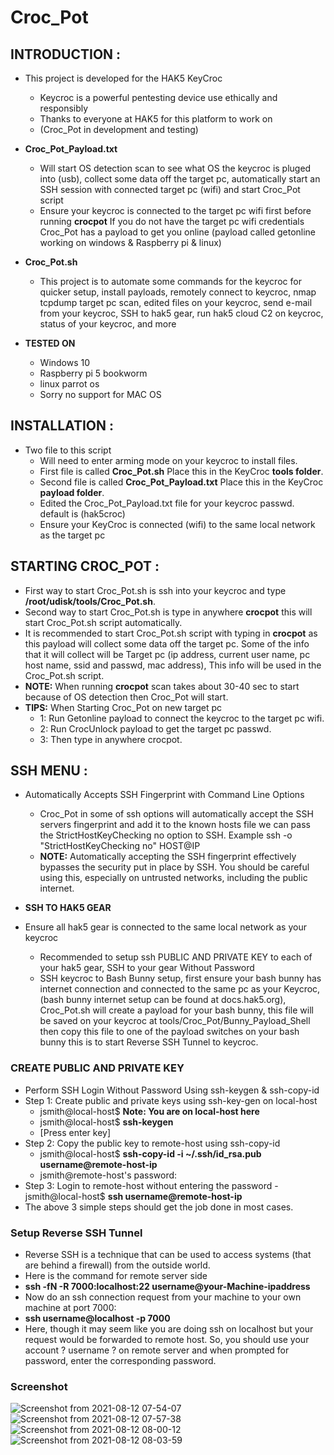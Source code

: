 # Croc_Pot

## INTRODUCTION :
* This project is developed for the HAK5 KeyCroc 
  - Keycroc is a powerful pentesting device use ethically and responsibly
  - Thanks to everyone at HAK5 for this platform to work on
  - (Croc_Pot in development and testing)

* **Croc_Pot_Payload.txt**
  - Will start OS detection scan to see what OS the keycroc is pluged into (usb), collect some data off the target pc, automatically start an SSH session with connected target pc (wifi) and start Croc_Pot script
  - Ensure your keycroc is connected to the target pc wifi first before running **crocpot** If you do not have the target pc wifi credentials Croc_Pot has a payload to get you online (payload called getonline working on windows & Raspberry pi & linux)

* **Croc_Pot.sh**
  - This project is to automate some commands for the keycroc for quicker setup, install payloads, remotely connect to keycroc, nmap tcpdump target pc scan, edited files on your keycroc, send e-mail from your keycroc, SSH to hak5 gear, run hak5 cloud C2 on keycroc, status of your keycroc, and more 

* **TESTED ON**
  - Windows 10
  - Raspberry pi 5 bookworm
  - linux parrot os
  - Sorry no support for MAC OS

## INSTALLATION :

* Two file to this script
  - Will need to enter arming mode on your keycroc to install files.
  - First file is called **Croc_Pot.sh** Place this in the KeyCroc **tools folder**.
  - Second file is called **Croc_Pot_Payload.txt** Place this in the KeyCroc **payload folder**.
  - Edited the Croc_Pot_Payload.txt file for your keycroc passwd. default is (hak5croc)
  - Ensure your KeyCroc is connected (wifi) to the same local network as the target pc

## STARTING CROC_POT :

  - First way to start Croc_Pot.sh is ssh into your keycroc and type **/root/udisk/tools/Croc_Pot.sh**.
  - Second way to start Croc_Pot.sh is type in anywhere **crocpot** this will start Croc_Pot.sh script automatically.
  - It is recommended to start Croc_Pot.sh script with typing in **crocpot** as this payload will collect some data off the target pc. Some of the info that it will collect will be Target pc (ip address, current user name, pc host name, ssid and passwd, mac address), This info will be used in the Croc_Pot.sh script. 
  - **NOTE:** When running **crocpot** scan takes about 30-40 sec to start because of OS detection then Croc_Pot will start.
  - **TIPS:** When Starting Croc_Pot on new target pc
    - 1: Run Getonline payload to connect the keycroc to the target pc wifi.
    - 2: Run CrocUnlock payload to get the target pc passwd.
    - 3: Then type in anywhere crocpot.

## SSH MENU :

 * Automatically Accepts SSH Fingerprint with Command Line Options
   - Croc_Pot in some of ssh options will automatically accept the SSH servers fingerprint and add it to the known hosts file we can pass the StrictHostKeyChecking no option to SSH. Example ssh -o "StrictHostKeyChecking no" HOST@IP
   - **NOTE:** Automatically accepting the SSH fingerprint effectively bypasses the security put in place by SSH. You should be careful using this, especially on untrusted networks, including the public internet.

 * **SSH TO HAK5 GEAR**
 * Ensure all hak5 gear is connected to the same local network as your keycroc
   - Recommended to setup ssh PUBLIC AND PRIVATE KEY to each of your hak5 gear, SSH to your gear Without Password
   - SSH keycroc to Bash Bunny setup, first ensure your bash bunny has internet connection and connected to the same pc as your Keycroc, (bash bunny internet setup can be found at docs.hak5.org), Croc_Pot.sh will create a payload for your bash bunny, this file will be saved on your keycroc at tools/Croc_Pot/Bunny_Payload_Shell then copy this file to one of the payload switches on your bash bunny this is to start Reverse SSH Tunnel to keycroc.

### CREATE PUBLIC AND PRIVATE KEY
* Perform SSH Login Without Password Using ssh-keygen & ssh-copy-id
* Step 1: Create public and private keys using ssh-key-gen on local-host
  - jsmith@local-host$ **Note: You are on local-host here**
  - jsmith@local-host$ **ssh-keygen**
  - [Press enter key]
 * Step 2: Copy the public key to remote-host using ssh-copy-id
   - jsmith@local-host$ **ssh-copy-id -i ~/.ssh/id_rsa.pub username@remote-host-ip**
   - jsmith@remote-host's password:
 * Step 3: Login to remote-host without entering the password
   -jsmith@local-host$ **ssh username@remote-host-ip**
 * The above 3 simple steps should get the job done in most cases.
 
 ### Setup Reverse SSH Tunnel
   - Reverse SSH is a technique that can be used to access systems (that are behind a firewall) from the outside world.
   - Here is the command for remote server side
   - **ssh -fN -R 7000:localhost:22 username@your-Machine-ipaddress**
   - Now do an ssh connection request from your machine to your own machine at port 7000:
   - **ssh username@localhost -p 7000**
   - Here, though it may seem like you are doing ssh on localhost but your request would be forwarded to remote host. So, you should use your account ? username ? on remote server and when prompted for password, enter the corresponding password.

### Screenshot
![Screenshot from 2021-08-12 07-54-07](https://user-images.githubusercontent.com/71735542/129192585-d0933663-748a-4000-9102-6e1ceb4a851c.png)
![Screenshot from 2021-08-12 07-57-38](https://user-images.githubusercontent.com/71735542/129192913-8b880ee7-31f3-41ba-ac6b-59188e594460.png)
![Screenshot from 2021-08-12 08-00-12](https://user-images.githubusercontent.com/71735542/129193161-60bea2b4-99f5-4781-8a8c-dbd7d4b3d27f.png)
![Screenshot from 2021-08-12 08-03-59](https://user-images.githubusercontent.com/71735542/129193656-fbfcbc3c-207b-4555-be22-32a66cbe9aea.png)

